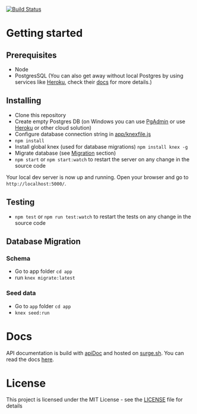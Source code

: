 [![Build Status](https://travis-ci.org/matRR/lunch-api.svg?branch=master)](https://travis-ci.org/matRR/lunch-api)

# Getting started

## Prerequisites

- Node
- PostgresSQL (You can also get away without local Postgres by using services 
like [Heroku](https://www.heroku.com), check their [docs](https://www.heroku.com/postgres) for more details.)

## Installing

- Clone this repository
- Create empty Postgres DB (on Windows you can use [PgAdmin](https://www.openscg.com/bigsql/pgadmin3/) or use [Heroku](https://www.heroku.com) or other cloud solution)
- Configure database connection string in [app/knexfile.js](app/knexfile.js)
- `npm install`
- Install global knex (used for database migrations) 
`npm install knex -g`
- Migrate database (see [Migration](#database-migration) section)
- `npm start` or `npm start:watch` to restart the server on any change in the source code

Your local dev server is now up and running. Open your browser and go to `http://localhost:5000/`.

## Testing
- `npm test` or `npm run test:watch` to restart the tests on any change in the source code

## Database Migration

### Schema

- Go to app folder `cd app`
- run `knex migrate:latest`

### Seed data

- Go to `app` folder
`cd app`
- `knex seed:run`

# Docs

API documentation is build with [apiDoc](http://apidocjs.com/) and hosted on [surge.sh](https://surge.sh/). You can read the docs [here](http://lunch-api-doc.surge.sh/).

# License

This project is licensed under the MIT License - see the [LICENSE](LICENSE) file for details